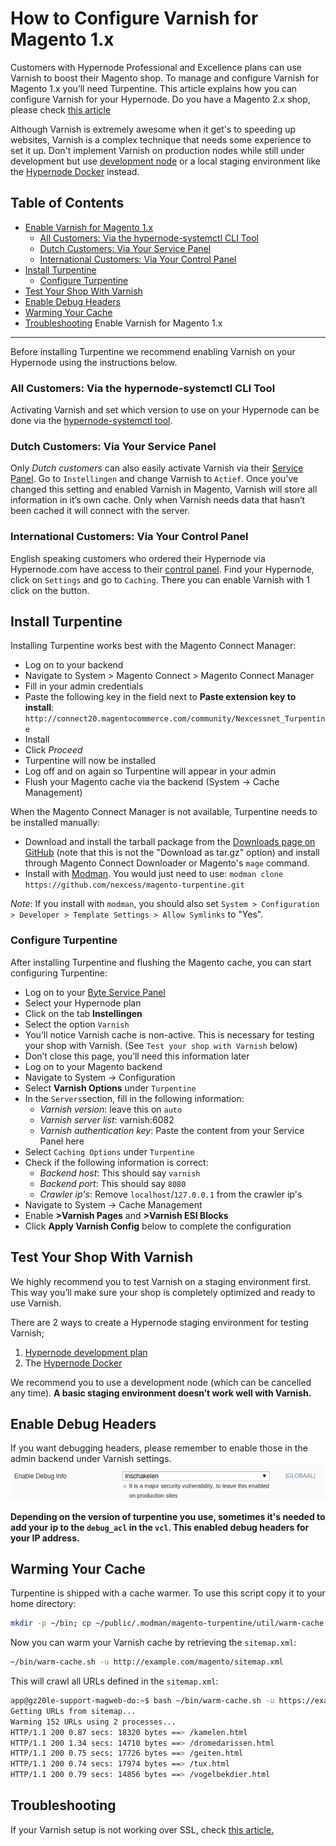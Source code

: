 <!-- source: https://support.hypernode.com/en/ecommerce/magento-1/how-to-configure-varnish-for-magento-1-x/ -->
# How to Configure Varnish for Magento 1.x

Customers with Hypernode Professional and Excellence plans can use Varnish to boost their Magento shop. To manage and configure Varnish for Magento 1.x you’ll need Turpentine. This article explains how you can configure Varnish for your Hypernode. Do you have a Magento 2.x shop, please check [this article](https://support.hypernode.com/en/ecommerce/magento-2/how-to-configure-varnish-for-magento-2-x)

Although Varnish is extremely awesome when it get's to speeding up websites, Varnish is a complex technique that needs some experience to set it up. Don't implement Varnish on production nodes while still under development but use [development node](https://support.hypernode.com/knowledgebase/development-plans-for-your-magento-shop/) or a local staging environment like the [Hypernode Docker](https://support.hypernode.com/en/best-practices/testing/hypernode-docker) instead.

Table of Contents
-----------------

* [Enable Varnish for Magento 1.x](#enable-varnish)
	+ [All Customers: Via the hypernode-systemctl CLI Tool](#via-cli-tool)
	+ [Dutch Customers: Via Your Service Panel](#via-service-panel)
	+ [International Customers: Via Your Control Panel](#via-control-panel)
* [Install Turpentine](#install-turpentine)
	+ [Configure Turpentine](#configure-terpentine)
* [Test Your Shop With Varnish](#test-varnish)
* [Enable Debug Headers](#debug-headers)
* [Warming Your Cache](#warm-cache)
* [Troubleshooting](#troubleshooting)
Enable Varnish for Magento 1.x
------------------------------

Before installing Turpentine we recommend enabling Varnish on your Hypernode using the instructions below.

### All Customers: Via the hypernode-systemctl CLI Tool

Activating Varnish and set which version to use on your Hypernode can be done via the [hypernode-systemctl tool](https://support.hypernode.com/knowledgebase/hypernode-systemctl-cli-tool/).

### Dutch Customers: Via Your Service Panel

Only *Dutch customers* can also easily activate Varnish via their [Service Panel](https://service.byte.nl/). Go to `Instellingen` and change Varnish to `Actief`. Once you’ve changed this setting and enabled Varnish in Magento, Varnish will store all information in it’s own cache. Only when Varnish needs data that hasn’t been cached it will connect with the server.

### International Customers: Via Your Control Panel

English speaking customers who ordered their Hypernode via Hypernode.com have access to their [control panel](https://my.hypernode.com/). Find your Hypernode, click on `Settings` and go to `Caching`. There you can enable Varnish with 1 click on the button.

Install Turpentine
------------------

Installing Turpentine works best with the Magento Connect Manager:

* Log on to your backend
* Navigate to System > Magento Connect > Magento Connect Manager
* Fill in your admin credentials
* Paste the following key in the field next to **Paste extension key to install**: `http://connect20.magentocommerce.com/community/Nexcessnet_Turpentine`
* Install
* Click *Proceed*
* Turpentine will now be installed
* Log off and on again so Turpentine will appear in your admin
* Flush your Magento cache via the backend (System → Cache Management)

When the Magento Connect Manager is not available, Turpentine needs to be installed manually:

* Download and install the tarball package from the [Downloads page on GitHub](https://github.com/nexcess/magento-turpentine) (note that this is not the "Download as tar.gz" option) and install through Magento Connect Downloader or Magento's `mage` command.
* Install with [Modman](https://github.com/colinmollenhour/modman). You would just need to use: `modman clone https://github.com/nexcess/magento-turpentine.git`

*Note*: If you install with `modman`, you should also set `System > Configuration > Developer > Template Settings > Allow Symlinks` to "Yes".

### Configure Turpentine

After installing Turpentine and flushing the Magento cache, you can start configuring Turpentine:

* Log on to your [Byte Service Panel](http://auth.byte.nl)
* Select your Hypernode plan
* Click on the tab **Instellingen**
* Select the option `Varnish`
* You’ll notice Varnish cache is non-active. This is necessary for testing your shop with Varnish. (See `Test your shop with Varnish` below)
* Don’t close this page, you’ll need this information later
* Log on to your Magento backend
* Navigate to System -> Configuration
* Select **Varnish Options** under `Turpentine`
* In the `Servers`section, fill in the following information:
	+ *Varnish version*: leave this on `auto`
	+ *Varnish server list*: varnish:6082
	+ *Varnish authentication key*: Paste the content from your Service Panel here
* Select `Caching Options` under `Turpentine`
* Check if the following information is correct:
	+ *Backend host*: This should say `varnish`
	+ *Backend port*: This should say `8080`
	+ *Crawler ip's*: Remove `localhost`/`127.0.0.1` from the crawler ip's
* Navigate to System -> Cache Management
* Enable **>Varnish Pages** and **>Varnish ESI Blocks**
* Click **Apply Varnish Config** below to complete the configuration

Test Your Shop With Varnish
---------------------------

We highly recommend you to test Varnish on a staging environment first. This way you’ll make sure your shop is completely optimized and ready to use Varnish.

There are 2 ways to create a Hypernode staging environment for testing Varnish;

1. [Hypernode development plan](https://support.hypernode.com/knowledgebase/development-plans-for-your-magento-shop/)
2. The [Hypernode Docker](https://support.hypernode.com/en/best-practices/testing/hypernode-docker)

We recommend you to use a development node (which can be cancelled any time). **A basic staging environment doesn’t work well with Varnish.**

Enable Debug Headers
--------------------

If you want debugging headers, please remember to enable those in the admin backend under Varnish settings.![](_res/BJj7akZFXFDSDdvPGDrQQM0i8qbLu6NBjg.png)

**Depending on the version of turpentine you use, sometimes it's needed to add your ip to the `debug_acl` in the `vcl`. This enabled debug headers for your IP address.**

Warming Your Cache
------------------

Turpentine is shipped with a cache warmer. To use this script copy it to your home directory:

```bash
mkdir -p ~/bin; cp ~/public/.modman/magento-turpentine/util/warm-cache.sh ~/bin/

```
Now you can warm your Varnish cache by retrieving the `sitemap.xml`:

```bash
~/bin/warm-cache.sh -u http://example.com/magento/sitemap.xml

```
This will crawl all URLs defined in the `sitemap.xml`:

```bash
app@gz20le-support-magweb-do:~$ bash ~/bin/warm-cache.sh -u https://example.com/sitemap.xml
Getting URLs from sitemap...
Warming 152 URLs using 2 processes...
HTTP/1.1 200 0.87 secs: 18320 bytes ==> /kamelen.html
HTTP/1.1 200 1.34 secs: 14710 bytes ==> /dromedarissen.html
HTTP/1.1 200 0.75 secs: 17726 bytes ==> /geiten.html
HTTP/1.1 200 0.74 secs: 17974 bytes ==> /tux.html
HTTP/1.1 200 0.79 secs: 14856 bytes ==> /vogelbekdier.html

```
Troubleshooting
---------------

If your Varnish setup is not working over SSL, check [this article.](https://support.hypernode.com/en/hypernode/ssl/how-to-use-ssl-certificates-on-your-hypernode-when-ordered-via-byte-nl#Redirecting-to-HTTPS-When-Using-Varnish)
